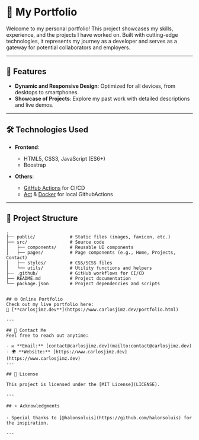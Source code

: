 # 🌟 My Portfolio

Welcome to my personal portfolio! This project showcases my skills, experience, and the projects I have worked on. Built with cutting-edge technologies, it represents my journey as a developer and serves as a gateway for potential collaborators and employers.

---

## 🚀 Features

- **Dynamic and Responsive Design**: Optimized for all devices, from desktops to smartphones.
- **Showcase of Projects**: Explore my past work with detailed descriptions and live demos.

---

## 🛠️ Technologies Used

- **Frontend**:
  - HTML5, CSS3, JavaScript (ES6+)
  - Boostrap

- **Others**:
  - [GitHub Actions](https://github.com/features/actions) for CI/CD
  - [Act](https://github.com/nektos/act) & [Docker](https://www.docker.com/) for local GithubActions

---

## 📂 Project Structure

```plaintext
.
├── public/             # Static files (images, favicon, etc.)
├── src/                # Source code
│   ├── components/     # Reusable UI components
│   ├── pages/          # Page components (e.g., Home, Projects, Contact)
│   ├── styles/         # CSS/SCSS files
│   └── utils/          # Utility functions and helpers
├── .github/            # GitHub workflows for CI/CD
├── README.md           # Project documentation
└── package.json        # Project dependencies and scripts


## 🌐 Online Portfolio  
Check out my live portfolio here:  
🔗 [**carlosjimz.dev**](https://www.carlosjimz.dev/portfolio.html)

---

## 📧 Contact Me  
Feel free to reach out anytime:

- ✉️ **Email:** [contact@carlosjimz.dev](mailto:contact@carlosjimz.dev)
- 🌍 **Website:** [https://www.carlosjimz.dev](https://www.carlosjimz.dev)
---

## 📜 License

This project is licensed under the [MIT License](LICENSE).

---

## ⭐ Acknowledgments

- Special thanks to [@halonsoluis](https://github.com/halonsoluis) for the inspiration.

---